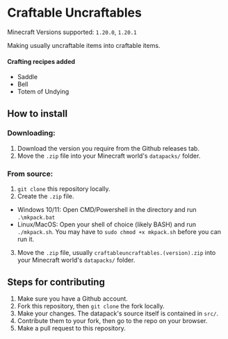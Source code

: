 # Craftable Uncraftables

Minecraft Versions supported: ``1.20.0``, ``1.20.1``

Making usually uncraftable items into craftable items.

#### Crafting recipes added
- Saddle
- Bell
- Totem of Undying

## How to install

### Downloading:
1. Download the version you require from the Github releases tab.
2. Move the ``.zip`` file into your Minecraft world's ``datapacks/`` folder.

### From source:
1. ``git clone`` this repository locally.
2. Create the ``.zip`` file.
- Windows 10/11: Open CMD/Powershell in the directory and run ``.\mkpack.bat``
- Linux/MacOS: Open your shell of choice (likely BASH) and run ``./mkpack.sh``. You may have to ``sudo chmod +x mkpack.sh`` before you can run it.
3. Move the ``.zip`` file, usually ``craftableuncraftables.(version).zip`` into your Minecraft world's ``datapacks/`` folder.

## Steps for contributing

1. Make sure you have a Github account.
2. Fork this repository, then ``git clone`` the fork locally.
3. Make your changes. The datapack's source itself is contained in ``src/``.
4. Contribute them to your fork, then go to the repo on your browser.
5. Make a pull request to this repository.